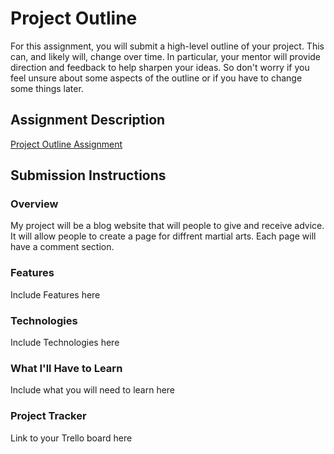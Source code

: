 # Project Outline
For this assignment, you will submit a high-level outline of your project. This can, and likely will, change over time. In particular, your mentor will provide direction and feedback to help sharpen your ideas. So don't worry if you feel unsure about some aspects of the outline or if you have to change some things later.

## Assignment Description
[Project Outline Assignment](https://education.launchcode.org/liftoff/modules/assignments/project-outline)

## Submission Instructions

### Overview
My project will be a blog website that will people to give and receive advice.
It will allow people to create a page for diffrent martial arts.
Each page will have a comment section. 
### Features
Include Features here
### Technologies
Include Technologies here
### What I'll Have to Learn
Include what you will need to learn here
### Project Tracker
Link to your Trello board here
